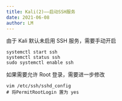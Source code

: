 ```yaml
---
title: Kali(2)——启动SSH服务
date: 2021-06-08
author: LM
---
```


由于 Kali 默认未启用 SSH 服务，需要手动开启

```
systemctl start ssh
systemctl status ssh
sudo systemctl enable ssh
```

如果需要允许 Root 登录，需要进一步修改

```
vim /etc/ssh/sshd_config
# 将PermitRootLogin 置为 yes
```

